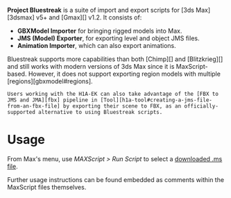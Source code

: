 **Project Bluestreak** is a suite of import and export scripts for [3ds Max][3dsmax] v5+ and [Gmax][] v1.2. It consists of:

* **GBXModel Importer** for bringing rigged models into Max.
* **JMS (Model) Exporter**, for exporting level and object JMS files.
* **Animation Importer**, which can also export animations.

Bluestreak supports more capabilities than both [Chimp][] and [Blitzkrieg][] and still works with modern versions of 3ds Max since it is MaxScript-based. However, it does not support exporting region models with multiple [regions][gbxmodel#regions].

```.alert
Users working with the H1A-EK can also take advantage of the [FBX to JMS and JMA][fbx] pipeline in [Tool][h1a-tool#creating-a-jms-file-from-an-fbx-file] by exporting their scene to FBX, as an officially-supported alternative to using Bluestreak scripts.
```

# Usage
From Max's menu, use _MAXScript > Run Script_ to select a [downloaded .ms file](http://ghost.halomaps.org/bluestreak/).

Further usage instructions can be found embedded as comments within the MaxScript files themselves.
